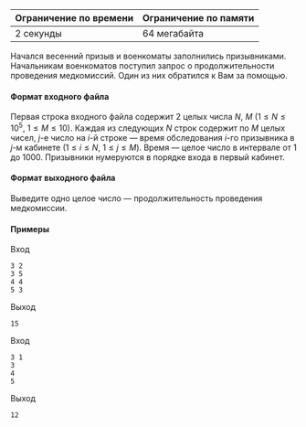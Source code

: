 



| Ограничение по времени      | Ограничение по памяти         |
|:----------------------------|:------------------------------|
|2 секунды|64 мегабайта|

Начался весенний призыв и военкоматы заполнились призывниками. Начальникам военкоматов поступил запрос о продолжительности проведения медкомиссий. Один из них обратился к Вам за помощью.

#### Формат входного файла

Первая строка входного файла содержит 2 целых числа $N$, $M$ $(1 \le N \le 10^5,$ $1 \le M \le 10).$ Каждая из следующих $N$ строк содержит по $M$ целых чисел, $j$-e число на $i$-й строке — время обследования $i$-гo призывника в $j$-м кабинете $(1 \le i \le N,$ $1 \le j \le M).$ Время — целое число в интервале от 1 до 1000. Призывники нумеруются в порядке входа в первый кабинет.


#### Формат выходного файла

Выведите одно целое число — продолжительность проведения медкомиссии.

#### Примеры

Вход
```
3 2
3 5
4 4
5 3
```

Выход
```
15
```
Вход
```
3 1
3
4
5
```

Выход
```
12
```
